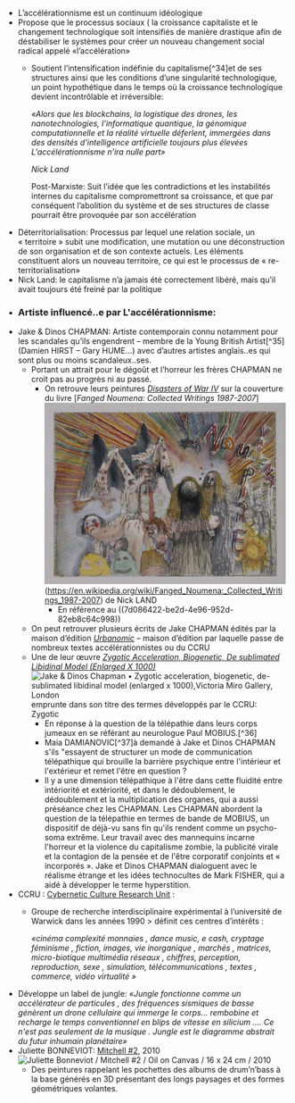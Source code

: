 - L’accélérationnisme est un continuum idéologique
- Propose que le processus sociaux ( la croissance capitaliste et le changement technologique soit intensifiés de manière drastique afin de déstabiliser le systèmes pour créer un nouveau changement social radical appelé «l’accélération»
	- Soutient l’intensification indéfinie du capitalisme[^34]et de ses structures ainsi que les conditions d’une singularité technologique, un point hypothétique dans le temps où la croissance technologique devient incontrôlable et irréversible:
	  
	  *«Alors que les blockchains, la logistique des drones, les nanotechnologies, l’informatique quantique, la génomique computationnelle et la réalité virtuelle déferlent, immergées dans des densités d’intelligence artificielle toujours plus élevées L'accélérationnisme n’ira nulle part»*
	  
	  *Nick Land*
	  
	  Post-Marxiste:  Suit l’idée que les contradictions et les instabilités internes du capitalisme compromettront sa croissance, et que par conséquent l’abolition du système et de ses structures de classe pourrait être provoquée par son accélération
- Déterritorialisation: Processus par lequel une relation sociale, un « territoire » subit une modification, une mutation ou une déconstruction de son organisation et de son contexte actuels. Les éléments constituent alors un nouveau territoire, ce qui est le processus de « re-territorialisation»
- Nick Land: le capitalisme n’a jamais été correctement libéré, mais qu’il avait toujours été freiné par la politique
- ### Artiste influencé..e par L'accélérationnisme:
- Jake & Dinos CHAPMAN: Artiste contemporain connu notamment pour les scandales qu’ils engendrent – membre de la Young British Artist[^35] (Damien HIRST – Gary HUME...) avec d’autres artistes anglais..es qui sont plus ou moins scandaleux..ses.
	- Portant un attrait pour le dégoût et l’horreur les frères CHAPMAN ne croit pas au progrès ni au passé.
		- On retrouve leurs peintures [*Disasters of War IV*](https://jakeanddinoschapman.com/works/disasters-of-war-iv/)  sur la couverture du livre <a name="producttitle"></a><a name="title"></a>[*Fanged Noumena: Collected Writings 1987-2007*] ![image.png](../assets/image_1701088780911_0.png) (https://en.wikipedia.org/wiki/Fanged_Noumena:_Collected_Writings_1987-2007) de Nick LAND
			- En référence au ((7d086422-be2d-4e96-952d-82eb8c64c998))
	- On peut retrouver plusieurs écrits de Jake CHAPMAN édités par la maison d’édition [*Urbanomic*](https://www.urbanomic.com/) – maison d’édition par laquelle passe de nombreux textes accélérationnistes ou du CCRU
	- Une de leur œuvre [*Zygotic Acceleration, Biogenetic, De sublimated Libidinal Model (Enlarged X 1000)*](https://jakeanddinoschapman.com/exhibitions/zygotic-acceleration-biogenetic-de-sublimated-libidinal-model-enlarged-x-1000victoria-miro-gallery-london/8243/) ![Jake & Dinos Chapman • Zygotic acceleration, biogenetic, de-sublimated  libidinal model (enlarged x 1000),Victoria Miro Gallery, London](https://s3.eu-west-2.amazonaws.com/media.jakeanddinoschapman.com/wp-content/uploads/8243-380x314.jpg)  emprunte dans son titre des termes développés par le CCRU: Zygotic
		- En réponse à la question de la télépathie dans leurs corps jumeaux en se référant au neurologue Paul MOBIUS.[^36]
		- Maia DAMIANOVIC[^37]à demandé à Jake et Dinos CHAPMAN s'ils "essayent de structurer un mode de communication télépathique qui brouille la barrière psychique entre l'intérieur et l'extérieur et remet l'être en question ?
		- Il y a une dimension télépathique à l'être dans cette fluidité entre intériorité et extériorité, et dans le dédoublement, le dédoublement et la multiplication des organes, qui a aussi préséance chez les CHAPMAN. Les CHAPMAN abordent la question de la télépathie en termes de bande de MOBIUS, un dispositif de déjà-vu sans fin qu'ils rendent comme un psycho-soma extrême. Leur travail avec des mannequins incarne l'horreur et la violence du capitalisme zombie, la publicité virale et la contagion de la pensée et de l'être corporatif conjoints et « incorporés ». Jake et Dinos CHAPMAN dialoguent avec le réalisme étrange et les idées technocultes de Mark FISHER, qui a aidé à développer le terme hyperstition.
- CCRU : [Cybernetic Culture Research Unit](http://www.ccru.net/index.htm) :
	- Groupe de recherche interdisciplinaire expérimental à l’université de Warwick dans les années 1990 > définit ces centres d’intérêts :
	  
	  *«cinéma complexité monnaies , dance music, e cash, cryptage féminisme , fiction, images, vie inorganique , marchés , matrices, micro-biotique multimédia réseaux , chiffres, perception, reproduction, sexe , simulation, télécommunications , textes , commerce, vidéo virtualité »*
- Développe un label de jungle:
  *«Jungle fonctionne comme un accélérateur de particules , des fréquences sismiques de basse génèrent un drone cellulaire qui immerge le corps... rembobine et recharge le temps conventionnel en blips de vitesse en silicium .... Ce n'est pas seulement de la musique . Jungle est le diagramme abstrait du futur inhumain planétaire»*
- Juliette BONNEVIOT: [Mitchell #2](http://dismagazine.com/blog/73613/xpo-gallery-presents-les-oracles/), 2010 ![Juliette Bonneviot / Mitchell #2 / Oil on Canvas / 16 x 24 cm / 2010](http://dismagazine.com/uploads/2015/02/1-Juliette-Bonneviot-Mitchell-2-Oil-on-Canvas-16-x-24-cm-2014.jpg)
	- Des peintures rappelant les pochettes des albums de drum’n’bass à la base générés en 3D présentant des longs paysages et des formes géométriques volantes.
